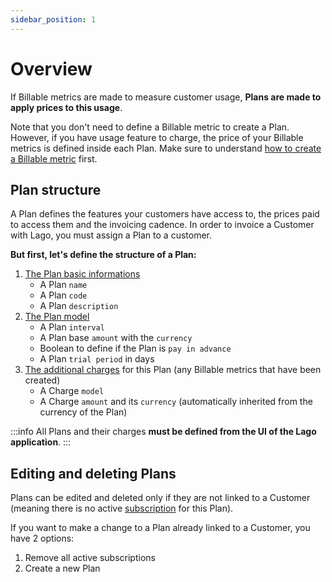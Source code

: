 ```yaml
---
sidebar_position: 1
---
```


# Overview
If Billable metrics are made to measure customer usage, **Plans are made to apply prices to this usage**.

Note that you don't need to define a Billable metric to create a Plan. However, if you have usage feature to charge, the price of your Billable metrics is defined inside each Plan. Make sure to understand [how to create a Billable metric](../billable-metrics/overview) first.

## Plan structure
A Plan defines the features your customers have access to, the prices paid to access them and the invoicing cadence.
In order to invoice a Customer with Lago, you must assign a Plan to a customer.

**But first, let's define the structure of a Plan:**
1. [The Plan basic informations](#plan-structure)
    - A Plan `name`
    - A Plan `code`
    - A Plan `description`
2. [The Plan model](./plan-model)
    - A Plan `interval`
    - A Plan base `amount` with the `currency`
    - Boolean to define if the Plan is `pay in advance`
    - A Plan `trial period` in days
3. [The additional charges](./charges) for this Plan (any Billable metrics that have been created)
    - A Charge `model`
    - A Charge `amount` and its `currency` (automatically inherited from the currency of the Plan)

:::info
All Plans and their charges **must be defined from the UI of the Lago application**.
:::

## Editing and deleting Plans
Plans can be edited and deleted only if they are not linked to a Customer (meaning there is no active [subscription](./subscription) for this Plan).

If you want to make a change to a Plan already linked to a Customer, you have 2 options: 
1. Remove all active subscriptions
2. Create a new Plan
